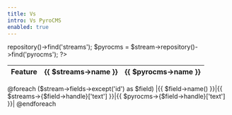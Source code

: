 ```yaml
---
title: Vs
intro: Vs PyroCMS
enabled: true
---
```

<?php

$stream = Streams::make('features');
$streams = $stream->repository()->find('streams');
$pyrocms = $stream->repository()->find('pyrocms');

?>
|Feature|{{ $streams->name }}|{{ $pyrocms->name }}|
|---|---|---|
@foreach ($stream->fields->except('id') as $field)
|{{ $field->name() }}|{{ $streams->{$field->handle}['text'] }}|{{ $pyrocms->{$field->handle}['text'] }}|
@endforeach
